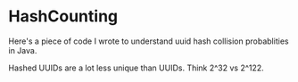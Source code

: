 # HashCounting

Here's a piece of code I wrote to understand uuid hash collision probablities in Java. 

Hashed UUIDs are a lot less unique than UUIDs. Think 2^32 vs 2^122.


